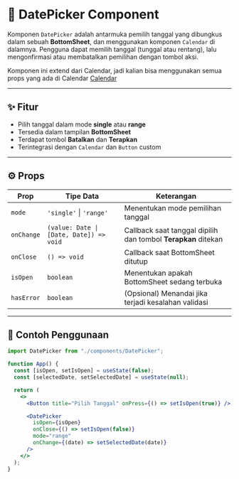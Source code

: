 # 📅 DatePicker Component

Komponen `DatePicker` adalah antarmuka pemilih tanggal yang dibungkus dalam sebuah **BottomSheet**, dan menggunakan komponen `Calendar` di dalamnya. Pengguna dapat memilih tanggal (tunggal atau rentang), lalu mengonfirmasi atau membatalkan pemilihan dengan tombol aksi.

Komponen ini extend dari Calendar, jadi kalian bisa menggunakan semua props yang ada di Calendar [Calendar](../Calendar/README.md)

---

## ✨ Fitur

- Pilih tanggal dalam mode **single** atau **range**
- Tersedia dalam tampilan **BottomSheet**
- Terdapat tombol **Batalkan** dan **Terapkan**
- Terintegrasi dengan `Calendar` dan `Button` custom

---

## ⚙️ Props

| Prop        | Tipe Data                       | Keterangan |
|-------------|----------------------------------|------------|
| `mode`      | `'single'` \| `'range'`         | Menentukan mode pemilihan tanggal |
| `onChange`  | `(value: Date \| [Date, Date]) => void` | Callback saat tanggal dipilih dan tombol **Terapkan** ditekan |
| `onClose`   | `() => void`                    | Callback saat BottomSheet ditutup |
| `isOpen`    | `boolean`                       | Menentukan apakah BottomSheet sedang terbuka |
| `hasError`  | `boolean`                       | (Opsional) Menandai jika terjadi kesalahan validasi |

---

## 🧪 Contoh Penggunaan

```jsx
import DatePicker from "./components/DatePicker";

function App() {
  const [isOpen, setIsOpen] = useState(false);
  const [selectedDate, setSelectedDate] = useState(null);

  return (
    <>
      <Button title="Pilih Tanggal" onPress={() => setIsOpen(true)} />

      <DatePicker
        isOpen={isOpen}
        onClose={() => setIsOpen(false)}
        mode="range"
        onChange={(date) => setSelectedDate(date)}
      />
    </>
  );
}
